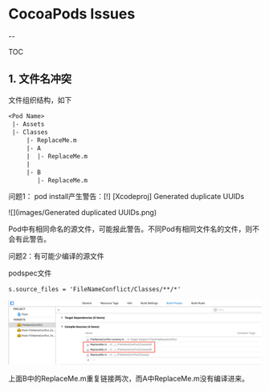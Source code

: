# CocoaPods Issues
--

TOC

## 1. 文件名冲突

文件组织结构，如下

```
<Pod Name>
 |- Assets
 |- Classes
     |- ReplaceMe.m
     |- A
     |  |- ReplaceMe.m
     |
     |- B
        |- ReplaceMe.m 
```

问题1： pod install产生警告：[!] [Xcodeproj] Generated duplicate UUIDs

![](images/Generated duplicated UUIDs.png)

Pod中有相同命名的源文件，可能报此警告。不同Pod有相同文件名的文件，则不会有此警告。

问题2：有可能少编译的源文件

podspec文件

```
s.source_files = 'FileNameConflict/Classes/**/*'
```

![](images/FileNameConfilct.png)

上面B中的ReplaceMe.m重复链接两次，而A中ReplaceMe.m没有编译进来。



